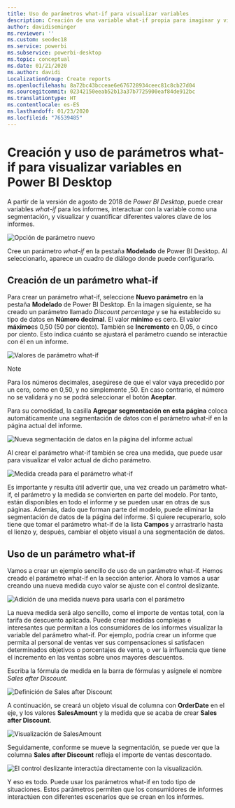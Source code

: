 ```yaml
---
title: Uso de parámetros what-if para visualizar variables
description: Creación de una variable what-if propia para imaginar y visualizar variables en informes de Power BI
author: davidiseminger
ms.reviewer: ''
ms.custom: seodec18
ms.service: powerbi
ms.subservice: powerbi-desktop
ms.topic: conceptual
ms.date: 01/21/2020
ms.author: davidi
LocalizationGroup: Create reports
ms.openlocfilehash: 8a72bc43bcceae6e676728934ceec81c8cb27d04
ms.sourcegitcommit: 02342150eeab52b13a37b7725900eaf84de912bc
ms.translationtype: HT
ms.contentlocale: es-ES
ms.lasthandoff: 01/23/2020
ms.locfileid: "76539485"
---
```

# <a name="create-and-use-what-if-parameters-to-visualize-variables-in-power-bi-desktop"></a>Creación y uso de parámetros what-if para visualizar variables en Power BI Desktop

A partir de la versión de agosto de 2018 de *Power BI Desktop*, puede crear variables *what-if* para los informes, interactuar con la variable como una segmentación, y visualizar y cuantificar diferentes valores clave de los informes.

![Opción de parámetro nuevo](media/desktop-what-if/what-if_01.png)

Cree un parámetro *what-if* en la pestaña **Modelado** de Power BI Desktop. Al seleccionarlo, aparece un cuadro de diálogo donde puede configurarlo.

## <a name="creating-a-what-if-parameter"></a>Creación de un parámetro what-if

Para crear un parámetro what-if, seleccione **Nuevo parámetro** en la pestaña **Modelado** de Power BI Desktop. En la imagen siguiente, se ha creado un parámetro llamado *Discount percentage* y se ha establecido su tipo de datos en **Número decimal**. El valor **mínimo** es cero. El valor **máximo**es 0,50 (50 por ciento). También se **Incremento** en 0,05, o cinco por ciento. Esto indica cuánto se ajustará el parámetro cuando se interactúe con él en un informe.

![Valores de parámetro what-if](media/desktop-what-if/what-if_02.png)

> [!NOTE]
> Para los números decimales, asegúrese de que el valor vaya precedido por un cero, como en 0,50, y no simplemente ,50. En caso contrario, el número no se validará y no se podrá seleccionar el botón **Aceptar**.
> 
> 

Para su comodidad, la casilla **Agregar segmentación en esta página** coloca automáticamente una segmentación de datos con el parámetro what-if en la página actual del informe.

![Nueva segmentación de datos en la página del informe actual](media/desktop-what-if/what-if_03.png)

Al crear el parámetro what-if también se crea una medida, que puede usar para visualizar el valor actual de dicho parámetro.

![Medida creada para el parámetro what-if](media/desktop-what-if/what-if_04.png)

Es importante y resulta útil advertir que, una vez creado un parámetro what-if, el parámetro y la medida se convierten en parte del modelo. Por tanto, están disponibles en todo el informe y se pueden usar en otras de sus páginas. Además, dado que forman parte del modelo, puede eliminar la segmentación de datos de la página del informe. Si quiere recuperarlo, solo tiene que tomar el parámetro what-if de la lista **Campos** y arrastrarlo hasta el lienzo y, después, cambiar el objeto visual a una segmentación de datos.

## <a name="using-a-what-if-parameter"></a>Uso de un parámetro what-if

Vamos a crear un ejemplo sencillo de uso de un parámetro what-if. Hemos creado el parámetro what-if en la sección anterior. Ahora lo vamos a usar creando una nueva medida cuyo valor se ajuste con el control deslizante.

![Adición de una medida nueva para usarla con el parámetro](media/desktop-what-if/what-if_05.png)

La nueva medida será algo sencillo, como el importe de ventas total, con la tarifa de descuento aplicada. Puede crear medidas complejas e interesantes que permitan a los consumidores de los informes visualizar la variable del parámetro what-if. Por ejemplo, podría crear un informe que permita al personal de ventas ver sus compensaciones si satisfacen determinados objetivos o porcentajes de venta, o ver la influencia que tiene el incremento en las ventas sobre unos mayores descuentos.

Escriba la fórmula de medida en la barra de fórmulas y asígnele el nombre *Sales after Discount*.

![Definición de Sales after Discount](media/desktop-what-if/what-if_06.png)

A continuación, se creará un objeto visual de columna con **OrderDate** en el eje, y los valores **SalesAmount** y la medida que se acaba de crear **Sales after Discount**.

![Visualización de SalesAmount](media/desktop-what-if/what-if_07.png)

Seguidamente, conforme se mueve la segmentación, se puede ver que la columna **Sales after Discount** refleja el importe de ventas descontado.

![El control deslizante interactúa directamente con la visualización.](media/desktop-what-if/what-if_08.png)

Y eso es todo. Puede usar los parámetros what-if en todo tipo de situaciones. Estos parámetros permiten que los consumidores de informes interactúen con diferentes escenarios que se crean en los informes.

